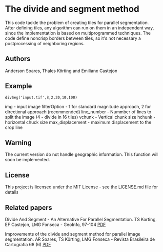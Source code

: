 # The divide and segment method

This code tackle the problem of creating tiles for parallel segmentation. After defining tiles, any algorithm can run on them in an independent way, since the
implementation is based on multiprogrammed techniques. The code define noncrisp borders between tiles, so it's not necessary a postprocessing of neighboring regions.

## Authors
Anderson Soares, Thales Körting and Emiliano Castejon 

## Example

```
divSeg('input.tif',8,2,20,10,100)
```

img              - input image
filterOption     - 1 for standard magnitude approach, 2 for directional approach (recommended)
line_number      - Nummber of lines to split the image (4 - divide in 16 tiles)
vchunk           - Vertical chunk size
hchunk           - horizontal chuck size
max_displacement - maximum displacement to the crop line

## Warning

The current version do not handle geographic information. This function will soon be implemented.


## License

This project is licensed under the MIT License - see the [LICENSE.md](LICENSE.md) file for details

## Related papers
Divide And Segment - An Alternative For Parallel Segmentation. TS Korting, EF Castejon, LMG Fonseca - GeoInfo, 97-104 [PDF](http://www.geoinfo.info/proceedings_geoinfo2011.split/proceedings_geoinfo2011.104-111.pdf)

Improvements of the divide and segment method for parallel image segmentation. AR Soares, TS Körting, LMG Fonseca - Revista Brasileira de Cartografia 68 (6) [PDF](http://www.lsie.unb.br/rbc/index.php/rbc/article/viewFile/1602/996)
